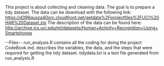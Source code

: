 This project is about collecting and cleaning data. The goal is to prepare a tidy dataset.
The data can be download with the following link: https://d396qusza40orc.cloudfront.net/getdata%2Fprojectfiles%2FUCI%20HAR%20Dataset.zip
The description of the data can be found here: http://archive.ics.uci.edu/ml/datasets/Human+Activity+Recognition+Using+Smartphones

--Files--
run_analysis.R contains all the coding for doing the project
CodeBook.md. describes the variables, the data, and the steps that were required for getting the tidy dataset.
tidydata.txt is a text file generated from run_analysis.R
